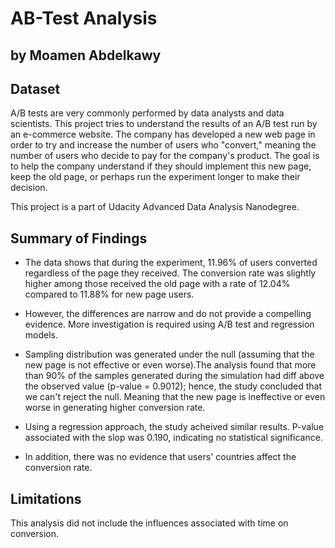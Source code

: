 #  AB-Test Analysis
## by Moamen Abdelkawy

## Dataset

A/B tests are very commonly performed by data analysts and data scientists. This project tries to understand the results of an A/B test run by an e-commerce website. The company has developed a new web page in order to try and increase the number of users who "convert," meaning the number of users who decide to pay for the company's product. The goal is to help the company understand if they should implement this new page, keep the old page, or perhaps run the experiment longer to make their decision.

This project is a part of Udacity Advanced Data Analysis Nanodegree.

## Summary of Findings

- The data shows that during the experiment, 11.96% of users converted regardless of the page they received. The conversion rate was slightly higher among those received the old page with a rate of 12.04% compared to 11.88% for new page users.

- However, the differences are narrow and do not provide a compelling evidence. More investigation is required using A/B test and regression models.

- Sampling distribution was generated under the null (assuming that the new page is not effective or even worse).The analysis found that more than 90% of the samples generated during the simulation had diff above the observed value (p-value = 0.9012); hence, the study concluded that we can't reject the null. Meaning that the new page is ineffective or even worse in generating higher conversion rate.

- Using a regression approach, the study acheived similar results. P-value associated with the slop was 0.190, indicating no statistical significance. 

- In addition, there was no evidence that users' countries affect the conversion rate.

## Limitations
This analysis did not include the influences associated with time on conversion.
